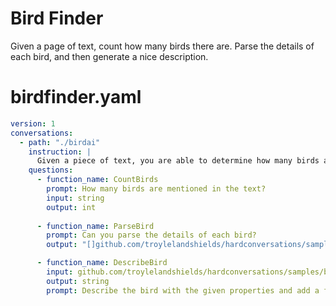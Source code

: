 # Bird Finder

Given a page of text, count how many birds there are. Parse the details of each bird, and then generate a nice description.

# birdfinder.yaml

```yaml
version: 1
conversations:
  - path: "./birdai"
    instruction: |
      Given a piece of text, you are able to determine how many birds are mentioned in the text and describe each bird.
    questions:
      - function_name: CountBirds
        prompt: How many birds are mentioned in the text?
        input: string
        output: int
        
      - function_name: ParseBird
        prompt: Can you parse the details of each bird? 
        output: "[]github.com/troylelandshields/hardconversations/samples/birdfinder/bird.Bird"

      - function_name: DescribeBird 
        input: github.com/troylelandshields/hardconversations/samples/birdfinder/bird.Bird
        output: string
        prompt: Describe the bird with the given properties and add a fun fact (make it up if you have to)
```